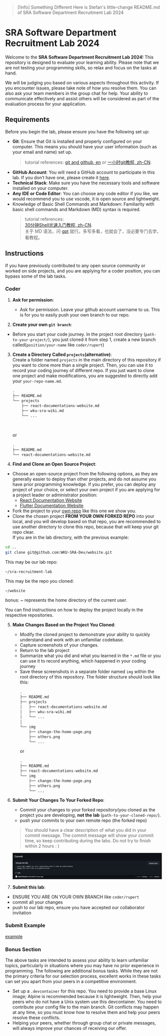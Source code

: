 >[!info] Something Different
>Here is Stefan's little-change README.md of  SRA Software Department Recruitment Lab 2024
# SRA Software Department Recruitment Lab 2024

Welcome to the **SRA Software Department Recruitment Lab 2024**! This repository is designed to evaluate your learning ability. Please note that we are not testing your programming skills, so relax and focus on the tasks at hand.

We will be judging you based on various aspects throughout this activity. If you encounter issues, please take note of how you resolve them. You can also ask your team members in the group chat for help. Your ability to communicate effectively and assist others will be considered as part of the evaluation process for your application.

## Requirements

Before you begin the lab, please ensure you have the following set up:

- **Git**: Ensure that Git is installed and properly configured on your computer. This means you should have your user information (such as your email and name) set up.
   > tutorial references:  [git and github, en](https://www.youtube.com/watch?v=hrTQipWp6co)
   or [一小时git教程, zh-CN](https://www.bilibili.com/video/BV1HM411377j/?spm_id_from=333.337.search-card.all.click). 
- **GitHub Account**: You will need a GitHub account to participate in this lab. If you don’t have one, please create it [here](https://github.com/join).
- **Technical Stack**: Make sure you have the necessary tools and software installed on your computer. 
- **Any IDE or Code Editor**: You can choose any code editor if you like, we would recommend you to use vscode, it is open source and lightweight.
- Knowledge of Basic Shell Commands and Markdown: Familiarity with basic shell commands and Markdown (MD) syntax is required.
   > tutorial references:    
   [30分钟Shell光速入门教程, zh-CN](https://www.bilibili.com/video/BV17m411U7cC/?spm_id_from=333.337.search-card.all.click).   
   关于 MD 语法，问 [gpt](https://chatgpt.com/) 就行。多写多看，也就会了，没必要专门去学，看教程。


## Instructions

If you have previously contributed to any open source community or worked on side projects, and you are applying for a coder position, you can bypass some of the lab tasks.

### Coder
1. **Ask for permission**:  
   - Ask for permission. Leave your github account username to us. This is for you to easily push your own branch to our repo. 

2. **Create your own `git branch`**:
  - Before you start your code journey. In the project root directory (`path-to-your-project/`), you just cloned it from step 1, create a new branch called(`position/your-name` like `coder/rupert`)

3. **Create a Directory Called `projects`(alternative)**:  
   Create a folder named `projects` in the main directory of this repository if you want to clone more than a single project. Then, you can use it to record your coding journey of different repo. If you just want to clone one project and make modifications, you are suggested to directly add your `your-repo-name.md`.

     ```
     .
     ├── README.md
     └── projects
         ├── react-documentations-website.md
         ├── wku-sra-wiki.md
         └── ...
     
      
     ```
     or

      ```
      .
      ├── README.md
      └── react-documentations-website.md
      
      ```

4. **Find and Clone an Open Source Project**:
  - Choose an open-source project from the following options, as they are generally easier to deploy than other projects, and do not assume you have prior programming knowledge. If you prefer, you can deploy any project of your choice, or select your own project if you are applying for a project leader or administrator position:
     - [React Documentation Website](https://github.com/reactjs/react.dev)
     - [Flutter Documentation Website](https://github.com/flutter/website)
   - Fork the project to your [own repo](https://github.com/WKU-SRA-Dev/website) like this one we show you.
   - Clone the chosen project **FROM YOUR OWN FORKED REPO** into your local, and you will develop based on that repo, you are recommended to use another directory to clone this repo, because that will keep your git repo clear.  
   If you are in the lab directory, with the previous example:
   
   ```bash
   cd ..
   git clone git@github.com:WKU-SRA-Dev/website.git
   ```
   
   This may be our lab repo:
   ```
   ~/sra-recruitment-lab
   ```
   This may be the repo you cloned:   
   ```
   ~/website
   ```
   bonus: ~ represents the home directory of the current user. 

You can find instructions on how to deploy the project locally in the respective repositories.


5. **Make Changes Based on the Project You Cloned**:
   - Modify the cloned project to demonstrate your ability to quickly understand and work with an unfamiliar codebase.
   - Capture screenshots of your changes.
   - Return to the lab project
   - Summarize what you did and what you learned in the `*.md` file or you can use it to record anything, which happened in your coding journey
   - Save these screenshots in a separate folder named `img` within the root directory of this repository. The folder structure should look like this:
     ```
     .
     ├── README.md
     ├── projects
     │   ├── react-documentations-website.md
     │   ├── wku-sra-wiki.md
     │   └── ...
     │
     └── img
         ├── change-the-home-page.png
         ├── others.png
         └── ...
     ```
     or
      ```
      .
      ├── README.md
      ├── react-documentations-website.md
      └── img
          ├── change-the-home-page.png
          ├── others.png
          └── ...
      ```

6. **Submit Your Changes To Your Forked Repo**:  
   - Commit your changes to your forked repository(you cloned as the project you are developing, **not the lab** (`path-to-your-cloned-repo/`).
   - push your commits to your own remote repo (the forked repo)    

   >You should have a clear description of what you did in your commit message. The commit message will show your commit time, so keep contributing during the labs. Do not try to finish within 2 hours : )

   ![commit](img/commit1.png)
   
7. **Submit this lab**:  
  - ENSURE YOU ARE ON YOUR OWN BRANCH like `coder/rupert`
  - commit all your changes 
  - push to our lab repo, ensure you have accepted our collaborator invitation

### Submit Example
[example](https://github.com/WKU-SRA-Dev/sra-recruitment-lab/tree/coder/stewie)

### Bonus Section

The above tasks are intended to assess your ability to learn unfamiliar topics, particularly in situations where you may have no prior experience in programming. The following are additional bonus tasks. While they are not the primary criteria for our selection process, excellent works in these tasks can set you apart from your peers in a competitive environment.
- Set up a `.devcontainer` for this repo. You need to provide a base Linux image; Alpine is recommended because it is lightweight. Then, help your peers who do not have a Unix system use this devcontainer. You need to contribute your config file to the main branch. Git conflicts may happen at any time, so you must know how to resolve them and help your peers resolve these conflicts.
- Helping your peers, whether through group chat or private messages, will always improve your chances of receiving our offer.










